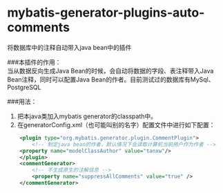 mybatis-generator-plugins-auto-comments
=======================================

将数据库中的注释自动带入java bean中的插件   


###本插件的作用：   
    当从数据反向生成Java Bean的时候，会自动将数据的字段、表注释带入Java Bean注释，同时可以配置Java Bean的作者。目前测试过的数据库有MySql、PostgreSQL   

###用法：   
1. 把本java类加入mybatis generator的classpath中。   
2. 在generatorConfig.xml（也可能叫别的名字）配置文件中进行如下配置：

```xml
    <plugin type="org.mybatis.generator.plugin.CommentPlugin">
    	<!-- 制定java bean的作者，默认情况下会读取计算机当前用户作为作者 -->
	<property name="modelClassAuthor" value="tanxw"/>
    </plugin>
	<commentGenerator>
		<!-- 不生成原生的注解信息 -->
		<property name="suppressAllComments" value="true" />
	</commentGenerator>
```


